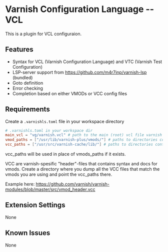 # Varnish Configuration Language -- VCL

This is a plugin for VCL configuraion.

## Features

* Syntax for VCL (Varnish Configuration Language) and VTC (Varnish Test Configuration)
* LSP-server support from https://github.com/m4r7inp/varnish-lsp (bundled)
* Goto definition
* Error checking
* Completion based on either VMODs or VCC config files

## Requirements
Create a `.varnishls.toml` file in your workspace directory

```toml
# .varnishls.toml in your workspace dir
main_vcl = "vg/varnish.vcl" # path to the main (root) vcl file varnish uses in the workspace 
vmod_paths = ["/usr/lib/varnish-plus/vmods/"] # paths to directories containing your vmods (.so binaries)
vcc_paths = ["/usr/src/varnish-cache/lib/"] # paths to directories containing vcc files (vmod definition files)
```

vcc_paths will be used in place of vmods_paths if it exists.

VCC are varnish-spesific "header"-files that contains syntax and docs for vmods.
Create a directory where you dump all the VCC files that match the vmods you are using and point the vcc_paths there.

Example here: https://github.com/varnish/varnish-modules/blob/master/src/vmod_header.vcc


## Extension Settings

None

## Known Issues

None

